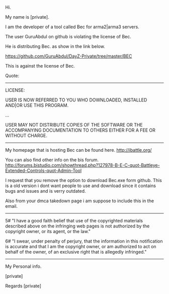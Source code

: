 Hi.

My name is [private].

I am the developer of a tool called Bec for arma2|arma3 servers.

The user GuruAbdul on github is violating the license of Bec.

He is distributing Bec. as show in the link below.

https://github.com/GuruAbdul/DayZ-Private/tree/master/BEC

This is against the license of Bec.

Quote:
*************************************************************

LICENSE:

USER IS NOW REFERRED TO YOU WHO DOWNLOADED, INSTALLED AND|OR USE THIS PROGRAM.

...

USER MAY NOT DISTRIBUTE COPIES OF THE SOFTWARE OR THE ACCOMPANYING DOCUMENTATION TO OTHERS EITHER FOR A FEE OR WITHOUT CHARGE.

*************************************************************

My homepage that is hosting Bec can be found here.
http://ibattle.org/

You can also find other info on the bis forum.
http://forums.bistudio.com/showthread.php?127978-B-E-C-quot-Battleye-Extended-Controls-quot-Admin-Tool

I request that you remove the option to download Bec.exe form github.
This is a old version i dont want people to use and download since it contains bugs and issues and is verry outdated.

Also from your dmca takedown page i am suppose to include this in the email.

*************************************************************
5# "I have a good faith belief that use of the copyrighted materials
described above on the infringing web pages is not authorized by the
copyright owner, or its agent, or the law."

6# "I swear, under penalty of perjury, that the information in this
notification is accurate and that I am the copyright owner, or am
authorized to act on behalf of the owner, of an exclusive right that is
allegedly infringed."
*************************************************************

My Personal info.

[private]

Regards [private]
